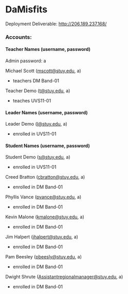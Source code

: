 # DaMisfits

Deployment Deliverable: http://206.189.237.168/

### Accounts:

#### Teacher Names (username, password)
Admin password: a

Michael Scott (mscott@stuy.edu, a)
* teachers DM Band-01

Teacher Demo (t@stuy.edu, a)
* teaches UVS11-01

#### Leader Names (username, password)
Leader Demo (l@stuy.edu, a)
* enrolled in UVS11-01

#### Student Names (username, password)
Student Demo (s@stuy.edu, a)
* enrolled in UVS11-01

Creed Bratton (cbratton@stuy.edu, a)
* enrolled in DM Band-01

Phyllis Vance (pvance@stuy.edu, a)
* enrolled in DM Band-01

Kevin Malone (kmalone@stuy.edu, a)
* enrolled in DM Band-01

Jim Halpert (jhalpert@stuy.edu, a)
* enrolled in DM Band-01

Pam Beesley (pbeesly@stuy.edu, a)
* enrolled in DM Band-01

Dwight Shrute (Assistantregionalmanager@stuy.edu, a)
* enrolled in DM Band-01
